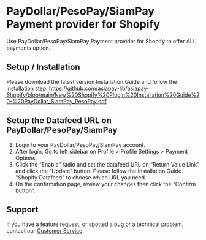 # PayDollar/PesoPay/SiamPay Payment provider for Shopify
Use PayDollar/PesoPay/SiamPay Payment provider for Shopify to offer ALL payments option.

## Setup / Installation
Please download the latest version Installation Guide and follow the installation step. https://github.com/asiapay-lib/asiapay-Shopify/blob/main/New%20Shopify%20Plugin%20Installation%20Guide%20-%20PayDollar_SiamPay_PesoPay.pdf

## Setup the Datafeed URL on PayDollar/PesoPay/SiamPay
 1. Login to your PayDollar/PesoPay/SiamPay account.
 2. After login, Go to left sidebar on Profile > Profile Settings > Payment Options.
 3. Click the “Enable” radio and set the datafeed URL on “Return Value Link” and click the “Update” button. Please follow the Installation Guide "Shopify Datafeed" to choose which URL you need.
 4. On the confirmation page, review your changes then click the “Confirm button”.

## Support
If you have a feature request, or spotted a bug or a technical problem, contact our [Customer Service](https://www.paydollar.com/en/contactus.html).
